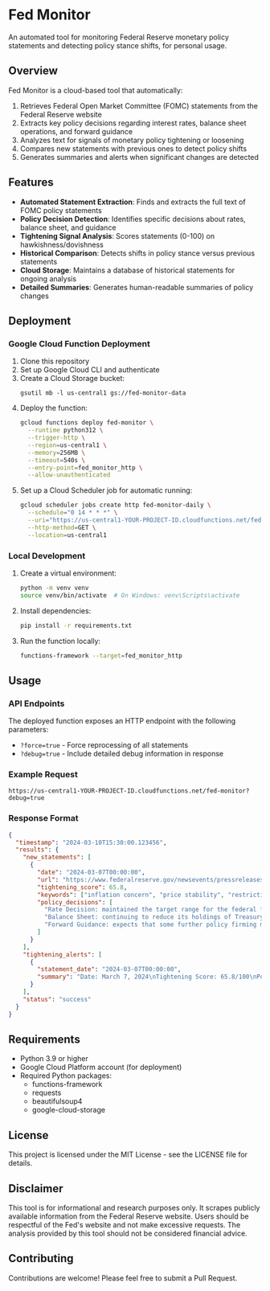# Fed Monitor

An automated tool for monitoring Federal Reserve monetary policy statements and detecting policy stance shifts, for personal usage.
## Overview

Fed Monitor is a cloud-based tool that automatically:

1. Retrieves Federal Open Market Committee (FOMC) statements from the Federal Reserve website
2. Extracts key policy decisions regarding interest rates, balance sheet operations, and forward guidance
3. Analyzes text for signals of monetary policy tightening or loosening
4. Compares new statements with previous ones to detect policy shifts
5. Generates summaries and alerts when significant changes are detected

## Features

- **Automated Statement Extraction**: Finds and extracts the full text of FOMC policy statements
- **Policy Decision Detection**: Identifies specific decisions about rates, balance sheet, and guidance
- **Tightening Signal Analysis**: Scores statements (0-100) on hawkishness/dovishness
- **Historical Comparison**: Detects shifts in policy stance versus previous statements
- **Cloud Storage**: Maintains a database of historical statements for ongoing analysis
- **Detailed Summaries**: Generates human-readable summaries of policy changes

## Deployment

### Google Cloud Function Deployment

1. Clone this repository
2. Set up Google Cloud CLI and authenticate
3. Create a Cloud Storage bucket:
   ```
   gsutil mb -l us-central1 gs://fed-monitor-data
   ```
4. Deploy the function:
   ```bash
   gcloud functions deploy fed-monitor \
     --runtime python312 \
     --trigger-http \
     --region=us-central1 \
     --memory=256MB \
     --timeout=540s \
     --entry-point=fed_monitor_http \
     --allow-unauthenticated
   ```
5. Set up a Cloud Scheduler job for automatic running:
   ```bash
   gcloud scheduler jobs create http fed-monitor-daily \
     --schedule="0 14 * * *" \
     --uri="https://us-central1-YOUR-PROJECT-ID.cloudfunctions.net/fed-monitor" \
     --http-method=GET \
     --location=us-central1
   ```

### Local Development

1. Create a virtual environment:
   ```bash
   python -m venv venv
   source venv/bin/activate  # On Windows: venv\Scripts\activate
   ```
2. Install dependencies:
   ```bash
   pip install -r requirements.txt
   ```
3. Run the function locally:
   ```bash
   functions-framework --target=fed_monitor_http
   ```

## Usage

### API Endpoints

The deployed function exposes an HTTP endpoint with the following parameters:

- `?force=true` - Force reprocessing of all statements
- `?debug=true` - Include detailed debug information in response

### Example Request

```
https://us-central1-YOUR-PROJECT-ID.cloudfunctions.net/fed-monitor?debug=true
```

### Response Format

```json
{
  "timestamp": "2024-03-10T15:30:00.123456",
  "results": {
    "new_statements": [
      {
        "date": "2024-03-07T00:00:00",
        "url": "https://www.federalreserve.gov/newsevents/pressreleases/monetary20240307a.htm",
        "tightening_score": 65.8,
        "keywords": ["inflation concern", "price stability", "restrictive policy"],
        "policy_decisions": [
          "Rate Decision: maintained the target range for the federal funds rate at 5-1/4 to 5-1/2 percent",
          "Balance Sheet: continuing to reduce its holdings of Treasury securities and agency debt",
          "Forward Guidance: expects that some further policy firming may be appropriate"
        ]
      }
    ],
    "tightening_alerts": [
      {
        "statement_date": "2024-03-07T00:00:00",
        "summary": "Date: March 7, 2024\nTightening Score: 65.8/100\nPolicy Shift: Moderate tightening shift: +8.3 points\n\nKey Policy Decisions:\n- Rate Decision: maintained the target range for the federal funds rate at 5-1/4 to 5-1/2 percent\n- Balance Sheet: continuing to reduce its holdings of Treasury securities and agency debt\n- Forward Guidance: expects that some further policy firming may be appropriate\n\nTightening Signals:\n- inflation concern\n- price stability\n- restrictive policy\n\nRelevant Excerpts:\n1. The Committee seeks to achieve maximum employment and inflation at the rate of 2 percent over the longer run.\n2. The Committee will continue reducing its holdings of Treasury securities and agency debt.\n3. The Committee's assessments will take into account a wide range of information, including readings on labor market conditions, inflation pressures and inflation expectations, and financial developments.\n\nFull statement: https://www.federalreserve.gov/newsevents/pressreleases/monetary20240307a.htm"
      }
    ],
    "status": "success"
  }
}
```

## Requirements

- Python 3.9 or higher
- Google Cloud Platform account (for deployment)
- Required Python packages:
  - functions-framework
  - requests
  - beautifulsoup4
  - google-cloud-storage

## License

This project is licensed under the MIT License - see the LICENSE file for details.

## Disclaimer

This tool is for informational and research purposes only. It scrapes publicly available information from the Federal Reserve website. Users should be respectful of the Fed's website and not make excessive requests. The analysis provided by this tool should not be considered financial advice.

## Contributing

Contributions are welcome! Please feel free to submit a Pull Request.
